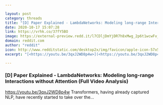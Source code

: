 ```yaml
---

layout: post
category: threads
title: "[D] Paper Explained - LambdaNetworks: Modeling long-range Interactions without Attention (Full Video Analysis)"
date: 2020-10-17 15:07:28
link: https://vrhk.co/37fY5BO
image: https://external-preview.redd.it/l7CDljDmYjDR7h8xMwg_2p6t1wcwFv_iPbLEjFSv7KE.jpg?width=480&height=251.308900524&auto=webp&crop=480:251.308900524,smart&s=906ae25d23a6e782efc896e3b518f872c9d638ef
domain: reddit.com
author: "reddit"
icon: http://www.redditstatic.com/desktop2x/img/favicon/apple-icon-57x57.png
excerpt: "[<https://youtu.be/3qxJ2WD8p4w>](<https://youtu.be/3qxJ2WD8p4w>) Transformers, having already captured NLP, have recently started to take over the..."

---
```


### [D] Paper Explained - LambdaNetworks: Modeling long-range Interactions without Attention (Full Video Analysis)

[<https://youtu.be/3qxJ2WD8p4w>](<https://youtu.be/3qxJ2WD8p4w>) Transformers, having already captured NLP, have recently started to take over the...
